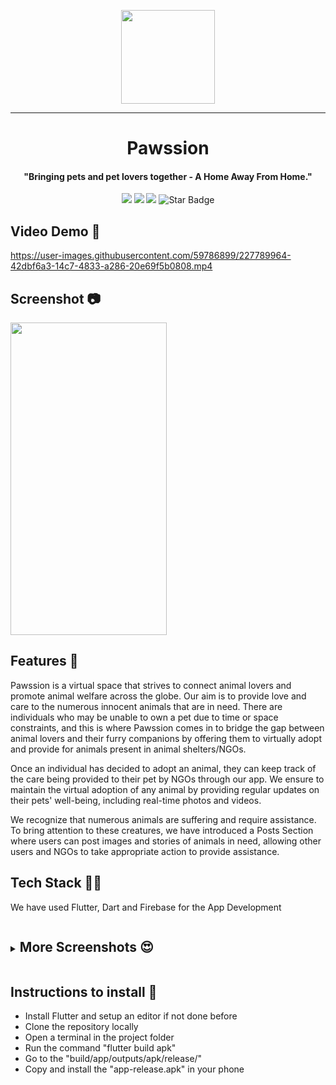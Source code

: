 <p align=center> 
<image src = "https://user-images.githubusercontent.com/91699007/227789267-18f8b99f-423c-4b8b-abaa-d426ca1c7e44.png" width = 150 >


---
<h1 align="center">Pawssion</h1>
<h4 align="center">"Bringing pets and pet lovers together - A Home Away From Home."</h4>
<p align="center">
<img src=https://badges.frapsoft.com/os/v2/open-source.svg?v"/>
<img src="https://img.shields.io/github/stars/thathoichoigirl/Athena"/>
<img src="https://img.shields.io/github/forks/thathoichoigirl/Athena"/>
<img src="https://img.shields.io/static/v1?label=%F0%9F%8C%9F&message=If%20Useful&style=style=flat&color=BC4E99" alt="Star Badge"/>
</p>

## Video Demo 🎥
https://user-images.githubusercontent.com/59786899/227789964-42dbf6a3-14c7-4833-a286-20e69f5b0808.mp4



## Screenshot 📷
<p align=left> 
<image src = "https://user-images.githubusercontent.com/91699007/227781132-3bfa4d45-0827-499d-8f14-7865bf34f33b.jpg" width=250 height=500 >
</p>


## Features 🐾
Pawssion is a virtual space that strives to connect animal lovers and promote animal welfare across the globe. Our aim is to provide love and care to the numerous innocent animals that are in need. There are individuals who may be unable to own a pet due to time or space constraints, and this is where Pawssion comes in to bridge the gap between animal lovers and their furry companions by offering them to virtually adopt and provide for animals present in animal shelters/NGOs.

Once an individual has decided to adopt an animal, they can keep track of the care being provided to their pet by NGOs through our app. We ensure to maintain the virtual adoption of any animal by providing regular updates on their pets' well-being, including real-time photos and videos.

We recognize that numerous animals are suffering and require assistance. To bring attention to these creatures, we have introduced a Posts Section where users can post images and stories of animals in need, allowing other users and NGOs to take appropriate action to provide assistance.

## Tech Stack 🧑‍💻
We have used Flutter, Dart and Firebase for the App Development

<details>
  <summary>
  <ruby><p></ruby>
  


## More Screenshots 😍

 </p>
  </summary>

 Home Page             |  Petting Page
:-------------------------:|:-------------------------:
![6](https://user-images.githubusercontent.com/91699007/227781811-df9fd815-a363-48f2-be11-360b394a94fc.jpg)  |  ![7](https://user-images.githubusercontent.com/91699007/227782453-4c2f3037-9d33-4898-820a-21beb245d802.jpg) 

Posts' Page             |  User's Profile Page
:-------------------------:|:-------------------------:
![5](https://user-images.githubusercontent.com/91699007/227781802-e1ecfbfe-35e6-406a-8df2-1a61afdee418.jpg)  |  ![1](https://user-images.githubusercontent.com/91699007/227781779-66368533-75c9-4e98-aded-d13092c8a18a.jpg)               

Photos Page             | Videos Page
:-------------------------:|:-------------------------:
![3](https://user-images.githubusercontent.com/91699007/227781795-a155c7bc-349e-41e3-81b9-8231215698d2.jpg)  |  ![2](https://user-images.githubusercontent.com/91699007/227781788-27a60799-14ab-436f-bf4a-eaf8a7ea04ec.jpg)
</details>

</details>

## Instructions to install 📂
* Install Flutter and setup an editor if not done before
* Clone the repository locally
* Open a terminal in the project folder
* Run the command "flutter build apk"
* Go to the "build/app/outputs/apk/release/"
* Copy and install the "app-release.apk" in your phone
                                        

                   

